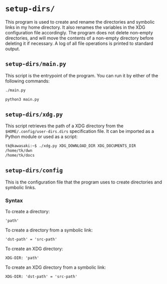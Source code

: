 # `setup-dirs/`

This program is used to create and rename the directories and symbolic links in my home directory. It also renames the variables in the XDG configuration file accordingly. The program does not delete non-empty directories, and will move the contents of a non-empty directory before deleting it if necessary. A log of all file operations is printed to standard output.

## `setup-dirs/main.py`

This script is the entrypoint of the program. You can run it by either of the following commands:

```bash
./main.py
```

```bash
python3 main.py
```

## `setup-dirs/xdg.py`

This script retrieves the path of a XDG directory from the `$HOME/.config/user-dirs.dirs` specification file. It can be imported as a Python module or used as a script:

```sh
tk@kawasaki:~$ ./xdg.py XDG_DOWNLOAD_DIR XDG_DOCUMENTS_DIR
/home/tk/dwn
/home/tk/docs
```

## `setup-dirs/config`

This is the configuration file that the program uses to create directories and symbolic links.

### Syntax

To create a directory:
```
'path'
```

To create a directory from a symbolic link:
```
'dst-path' = 'src-path'
```

To create an XDG directory:
```
XDG-DIR: 'path'
```

To create an XDG directory from a symbolic link:
```
XDG-DIR: 'dst-path' = 'src-path'
```
